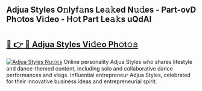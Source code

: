 ## Adjua Styles O𝚗lyf𝚊ns Le𝚊𝚔ed N𝚞𝚍es - Part-ovD Ph𝚘tos Vi𝚍eo - H𝚘t Part Le𝚊𝚔s uQdAI

# <h2><a href="http://hf2smgm.feru.top/?c=Adjua+Styles">🔗 👉 🔴 Adjua Styles Vi𝚍𝚎o Ph𝚘t𝚘𝚜</a></h2>

[![Adjua Styles Nu𝚍𝚎s](https://i.imgur.com/0TWrTi3.gif)](http://hf2smgm.feru.top/?c=Adjua+Styles)
Online personality Adjua Styles who shares lifestyle and dance-themed content, including solo and collaborative dance performances and vlogs. Influential entrepreneur Adjua Styles, celebrated for their innovative business ideas and entrepreneurial spirit. 
